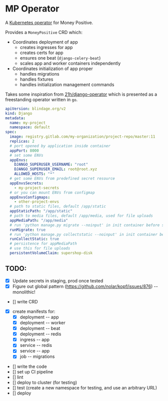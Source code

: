 # MP Operator

A [Kubernetes operator](https://github.com/cncf/tag-app-delivery/blob/main/operator-wg/whitepaper/Operator-WhitePaper_v1-0.md) for Money Positive.

Provides a `MoneyPositive` CRD which:
* Coordinates deployment of app
  * creates ingresses for app
  * creates certs for app
  * ensures one beat (`django-celery-beat`)
  * scales app and worker containers independently
* Coordinates initialization of app proper
  * handles migrations
  * handles fixtures
  * handles initialization management commands


Takes some inspiration from [21h/django-operator](https://git.blindage.org/21h/django-operator) which is presented as a freestanding operator written in `go`.


```yaml
apiVersion: blindage.org/v2
kind: Django
metadata:
  name: my-project
  namespace: default
spec:
  image: registry.gitlab.com/my-organization/project-repo/master:11
  replicas: 2
  # port opened by application inside container
  appPort: 8000
  # set some ENVs
  appEnvs:
    DJANGO_SUPERUSER_USERNAME: "root"
    DJANGO_SUPERUSER_EMAIL: root@root.xyz
    ALLOWED_HOSTS: "*"
  # get some ENVs from predefined secret resource
  appEnvsSecrets:
    - my-project-secrets
  # or you can mount ENVs from configmap
  appEnvsConfigmaps:
    - other-project-envs
  # path to static files, default /app/static
  appStaticPath: "/app/static"
  # path to media files, default /app/media, used for file uploads
  appMediaPath: "/app/media"
  # run 'python manage.py migrate --noinput' in init container before start
  runMigrate: true
  # run 'python manage.py collectstatic --noinput' in init container before start
  runCollectStatic: true
  # persistence for appMediaPath
  # use this for file uploads
  persistentVolumeClaim: supershop-disk
```

## TODO:

* [x] Update secrets in staging, prod once tested
* [x] Figure out global pattern (https://github.com/nolar/kopf/issues/876) -- monolithic!
* [] write CRD
* [x] create manifests for:
  * [x] deployment -- app
  * [x] deployment -- worker
  * [x] deployment -- beat
  * [x] deployment -- redis
  * [x] ingress -- app
  * [x] service -- redis
  * [x] service -- app
  * [x] job -- migrations
* [] write the code
* [] set up CI pipeline
* [] lint
* [] deploy to cluster (for testing)
* [] test (create a new namespace for testing, and use an arbitrary URL)
* [] deploy
